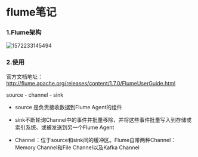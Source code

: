# flume笔记

### 1.Flume架构

![1572233145494](C:\Users\lv\AppData\Roaming\Typora\typora-user-images\1572233145494.png)

### 2.使用

官方文档地址：http://flume.apache.org/releases/content/1.7.0/FlumeUserGuide.html

source - channel - sink

* source 是负责接收数据到Flume Agent的组件

* sink不断轮询Channel中的事件并批量移除，并将这些事件批量写入到存储或索引系统、或被发送到另一个Flume Agent

* Channel：位于source和sink间的缓冲区。Flume自带两种Channel：Memory Channel和File Channel以及Kafka Channel

  
